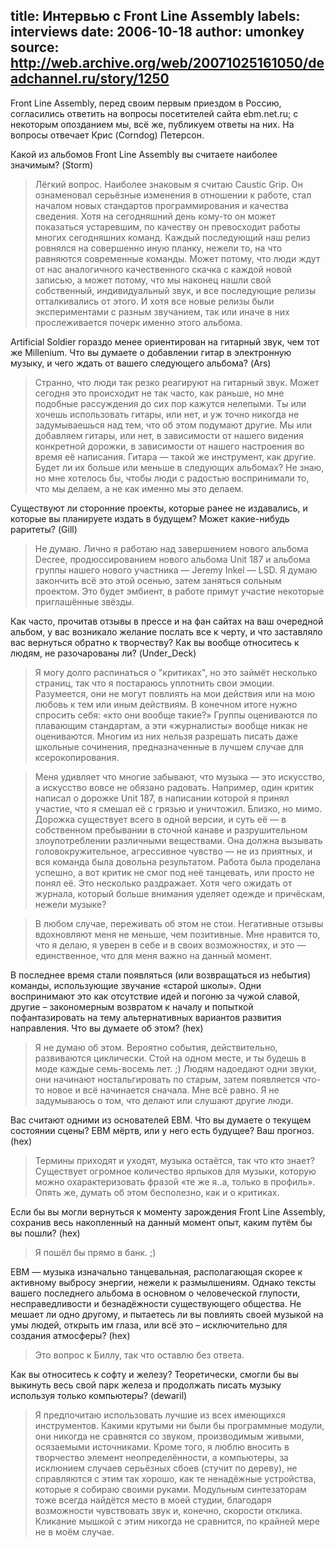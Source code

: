 title: Интервью с Front Line Assembly
labels: interviews
date: 2006-10-18
author: umonkey
source: http://web.archive.org/web/20071025161050/deadchannel.ru/story/1250
---
Front Line Assembly, перед своим первым приездом в Россию, согласились ответить
на вопросы посетителей сайта ebm.net.ru; с некоторым опозданием мы, всё же,
публикуем ответы на них.  На вопросы отвечает Крис (Corndog) Петерсон.

Какой из альбомов Front Line Assembly вы считаете наиболее значимым?  (Storm)

> Лёгкий вопрос.  Наиболее знаковым я считаю Caustic Grip.  Он ознаменовал
> серьёзные изменения в отношении к работе, стал началом новых стандартов
> программирования и качества сведения.  Хотя на сегодняшний день кому-то он
> может показаться устаревшим, по качеству он превосходит работы многих
> сегодняшних команд.  Каждый последующий наш релиз ровнялся на совершенно иную
> планку, нежели то, на что равняются современные команды.  Может потому, что
> люди ждут от нас аналогичного качественного скачка с каждой новой записью, а
> может потому, что мы наконец нашли свой собственный, индивидуальный звук, и
> все последующие релизы отталкивались от этого.  И хотя все новые релизы были
> экспериментами с разным звучанием, так или иначе в них прослеживается почерк
> именно этого альбома.

Artificial Soldier гораздо менее ориентирован на гитарный звук, чем тот же
Millenium.  Что вы думаете о добавлении гитар в электронную музыку, и чего ждать
от вашего следующего альбома? (Ars)

> Странно, что люди так резко реагируют на гитарный звук.  Может сегодня это
> происходит не так часто, как раньше, но мне подобные рассуждения до сих пор
> кажутся нелепыми.  Ты или хочешь использовать гитары, или нет, и уж точно
> никогда не задумываешься над тем, что об этом подумают другие.  Мы или
> добавляем гитары, или нет, в зависимости от нашего видения конкретной дорожки,
> в зависимости от нашего настроения во время её написания.  Гитара — такой же
> инструмент, как другие.  Будет ли их больше или меньше в следующих альбомах?
> Не знаю, но мне хотелось бы, чтобы люди с радостью воспринимали то, что мы
> делаем, а не как именно мы это делаем.

Существуют ли сторонние проекты, которые ранее не издавались, и которые вы
планируете издать в будущем?  Может какие-нибудь раритеты? (Gill)

> Не думаю.  Лично я работаю над завершением нового альбома Decree,
> продюссированием нового альбома Unit 187 и альбома группы нашего нового
> участника — Jeremy Inkel — LSD.  Я думаю закончить всё это этой осенью, затем
> заняться сольным проектом.  Это будет эмбиент, в работе примут участие
> некоторые приглашённые звёзды.

Как часто, прочитав отзывы в прессе и на фан сайтах на ваш очередной альбом, у
вас возникало желание послать все к черту, и что заставляло вас вернуться
обратно к творчеству?  Как вы вообще относитесь к людям, не разочарованы ли?
(Under_Deck)

> Я могу долго распинаться о "критиках", но это займёт несколько страниц, так
> что я постараюсь уплотнить свои эмоции.  Разумеется, они не могут повлиять на
> мои действия или на мою любовь к тем или иным действиям.  В конечном итоге
> нужно спросить себя: «кто они вообще такие?» Группы оцениваются по плавающим
> стандартам, а эти «журналисты» вообще никак не оцениваются.  Многим из них
> нельзя разрешать писать даже школьные сочинения, предназначенные в лучшем
> случае для ксерокопирования.

> Меня удивляет что многие забывают, что музыка — это искусство, а искусство
> вовсе не обязано радовать.  Например, один критик написал о дорожке Unit 187,
> в написании которой я принял участие, что я смешал её с грязью и уничтожил.
> Близко, но мимо.  Дорожка существует всего в одной версии, и суть её — в
> собственном пребывании в сточной канаве и разрушительном злоупотреблении
> различными веществами.  Она должна вызывать головокружительное, агрессивное
> чувство — не из приятных, и вся команда была довольна результатом.  Работа
> была проделана успешно, а вот критик не смог под неё танцевать, или просто не
> понял её.  Это несколько раздражает.  Хотя чего ожидать от журнала, который
> больше внимания уделяет одежде и причёскам, нежели музыке?

> В любом случае, переживать об этом не стои.  Негативные отзывы вдохновляют
> меня не меньше, чем позитивные.  Мне нравится то, что я делаю, я уверен в себе
> и в своих возможностях, и это — единственное, что для меня важно на данный
> момент.

В последнее время стали появляться (или возвращаться из небытия) команды,
использующие звучание «старой школы».  Одни воспринимают это как отсутствие идей
и погоню за чужой славой, другие – закономерным возвратом к началу и попыткой
пофантазировать на тему альтернативных вариантов развития направления.  Что вы
думаете об этом? (hex)

> Я не думаю об этом.  Вероятно события, действительно, развиваются циклически.
> Стой на одном месте, и ты будешь в моде каждые семь-восемь лет.  ;) Людям
> надоедают одни звуки, они начинают ностальгировать по старым, затем появляется
> что-то новое и всё начинается сначала.  Мне всё равно.  Я не задумываюсь о
> том, что делают или слушают другие люди.

Вас считают одними из основателей EBM.  Что вы думаете о текущем состоянии
сцены?  EBM мёртв, или у него есть будущее?  Ваш прогноз. (hex)

> Термины приходят и уходят, музыка остаётся, так что кто знает?  Существует
> огромное количество ярлыков для музыки, которую можно охарактеризовать фразой
> «те же я..а, только в профиль».  Опять же, думать об этом бесполезно, как и о
> критиках.

Если бы вы могли вернуться к моменту зарождения Front Line Assembly, сохранив
весь накопленный на данный момент опыт, каким путём бы вы пошли? (hex)

> Я пошёл бы прямо в банк.  ;)

EBM — музыка изначально танцевальная, располагающая скорее к активному выбросу
энергии, нежели к размылшениям.  Однако тексты вашего последнего альбома в
основном о человеческой глупости, несправедливости и безнадёжности существующего
общества.  Не мешает ли одно другому, и пытаетесь ли вы повлиять своей музыкой
на умы людей, открыть им глаза, или всё это – исключительно для создания
атмосферы? (hex)

> Это вопрос к Биллу, так что оставлю без ответа.

Как вы относитесь к софту и железу?  Теоретически, смогли бы вы выкинуть весь
свой парк железа и продолжать писать музыку используя только компьютеры?
(dewaril)

> Я предпочитаю использовать лучшие из всех имеющихся инструментов.  Какими
> крутыми ни были бы программные модули, они никогда не сравнятся со звуком,
> производимым живыми, осязаемыми источниками.  Кроме того, я люблю вносить в
> творчество элемент неопределённости, а компьютеры, за исклюнием случаев
> серьёзных сбоев (стучит по дереву), не справляются с этим так хорошо, как те
> ненадёжные устройства, которые я собираю своими руками.  Модульным
> синтезаторам тоже всегда найдётся место в моей студии, благодаря возможности
> чувствовать звук и, конечно, скорости отклика.  Кликание мышкой с этим никогда
> не сравнится, по крайней мере не в моём случае.
